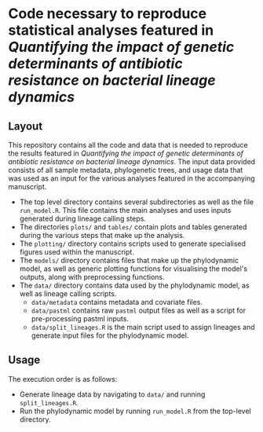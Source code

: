 # Code necessary to reproduce statistical analyses featured in _Quantifying the impact of genetic determinants of antibiotic resistance on bacterial lineage dynamics_
## Layout
This repository contains all the code and data that is needed to reproduce the results featured in _Quantifying the impact of genetic determinants of antibiotic resistance on bacterial lineage dynamics_. The input data provided consists of all sample metadata, phylogenetic trees, and usage data that was used as an input for the various analyses featured in the accompanying manuscript.
* The top level directory contains several subdirectories as well as the file ```run_model.R```. This file contains the main analyses and uses inputs generated during lineage calling steps.
* The directories ```plots/``` and ```tables/``` contain plots and tables generated during the various steps that make up the analysis.
* The ```plotting/``` directory contains scripts used to generate specialised figures used within the manuscript.
* The ```models/``` directory contains files that make up the phylodynamic model, as well as generic plotting functions for visualising the model's outputs, along with preprocessing functions.
* The ```data/``` directory contains data used by the phylodynamic model, as well as lineage calling scripts.
  + ```data/metadata``` contains metadata and covariate files.
  + ```data/pastml``` contains raw ```pastml``` output files as well as a script for pre-processing pastml inputs.
  + ```data/split_lineages.R``` is the main script used to assign lineages and generate input files for the phylodynamic model.

## Usage
The execution order is as follows:
* Generate lineage data by navigating to ```data/``` and running ```split_lineages.R```.
* Run the phylodynamic model by running ```run_model.R``` from the top-level directory.
